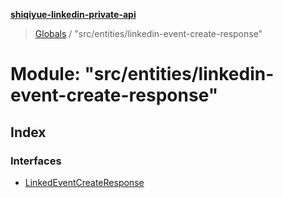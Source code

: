 **[shiqiyue-linkedin-private-api](../README.md)**

> [Globals](../globals.md) / "src/entities/linkedin-event-create-response"

# Module: "src/entities/linkedin-event-create-response"

## Index

### Interfaces

* [LinkedEventCreateResponse](../interfaces/_src_entities_linkedin_event_create_response_.linkedeventcreateresponse.md)
